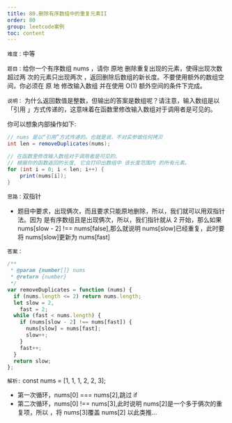 ```yaml
---
title: 80.删除有序数组中的重复元素II
order: 80
group: leetcode案例
toc: content
---
```


`难度：`中等

`题目：`给你一个有序数组 nums ，请你 原地 删除重复出现的元素，使得出现次数超过两
次的元素只出现两次 ，返回删除后数组的新长度。不要使用额外的数组空间，你必须在 原
地 修改输入数组 并在使用 O(1) 额外空间的条件下完成。

`说明：` 为什么返回数值是整数，但输出的答案是数组呢？请注意，输入数组是以「引用
」方式传递的，这意味着在函数里修改输入数组对于调用者是可见的。

你可以想象内部操作如下:

```java
// nums 是以“引用”方式传递的。也就是说，不对实参做任何拷贝
int len = removeDuplicates(nums);

// 在函数里修改输入数组对于调用者是可见的。
// 根据你的函数返回的长度, 它会打印出数组中 该长度范围内 的所有元素。
for (int i = 0; i < len; i++) {
    print(nums[i]);
}
```

`思路：`双指针

- 题目中要求，出现俩次，而且要求只能原地删除，所以，我们就可以用双指针法。因为
  是有序数组且是出现俩次，所以，我们指针就从 2 开始，那么如果 nums[slow - 2]
  !== nums[false],那么就说明 nums[slow]已经重复，此时要将 nums[slow]更新为
  nums[fast]

`答案：`

```js
/**
 * @param {number[]} nums
 * @return {number}
 */
var removeDuplicates = function (nums) {
  if (nums.length <= 2) return nums.length;
  let slow = 2,
    fast = 2;
  while (fast < nums.length) {
    if (nums[slow - 2] !== nums[fast]) {
      nums[slow] = nums[fast];
      slow++;
    }
    fast++;
  }
  return slow;
};
```

`解析:` const nums = [1, 1, 1, 2, 2, 3];

- 第一次循环，nums[0] === nums[2],跳过 if
- 第二次循环，nums[0] !== nums[3],此时说明 nums[2]是一个多于俩次的重复项，所以
  ，将 nums[3]覆盖 nums[2] 以此类推...
